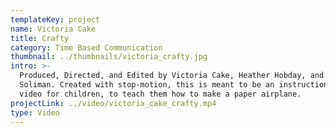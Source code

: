 ```yaml
---
templateKey: project
name: Victoria Cake
title: Crafty
category: Time Based Communication
thumbnail: ../thumbnails/victoria_crafty.jpg
intro: >-
  Produced, Directed, and Edited by Victoria Cake, Heather Hobday, and Rana
  Soliman. Created with stop-motion, this is meant to be an instructional
  video for children, to teach them how to make a paper airplane.
projectLink: ../video/victoria_cake_crafty.mp4
type: Video
---
```

